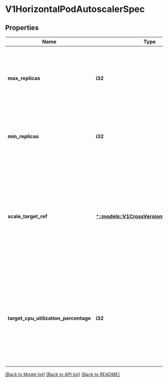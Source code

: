 # V1HorizontalPodAutoscalerSpec

## Properties
Name | Type | Description | Notes
------------ | ------------- | ------------- | -------------
**max_replicas** | **i32** | upper limit for the number of pods that can be set by the autoscaler; cannot be smaller than MinReplicas. | [default to null]
**min_replicas** | **i32** | lower limit for the number of pods that can be set by the autoscaler, default 1. | [optional] [default to null]
**scale_target_ref** | [***::models::V1CrossVersionObjectReference**](v1.CrossVersionObjectReference.md) | reference to scaled resource; horizontal pod autoscaler will learn the current resource consumption and will set the desired number of pods by using its Scale subresource. | [default to null]
**target_cpu_utilization_percentage** | **i32** | target average CPU utilization (represented as a percentage of requested CPU) over all the pods; if not specified the default autoscaling policy will be used. | [optional] [default to null]

[[Back to Model list]](../README.md#documentation-for-models) [[Back to API list]](../README.md#documentation-for-api-endpoints) [[Back to README]](../README.md)


